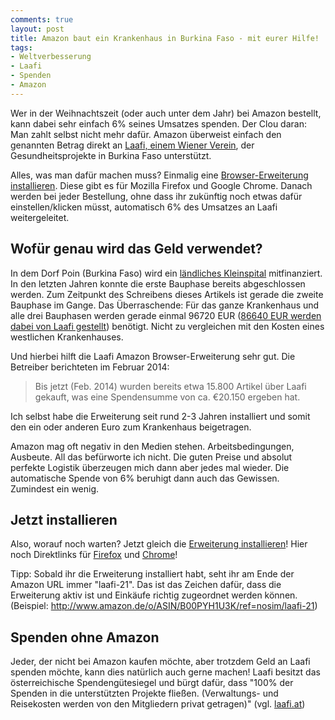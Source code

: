 ```yaml
---
comments: true
layout: post
title: Amazon baut ein Krankenhaus in Burkina Faso - mit eurer Hilfe!
tags:
- Weltverbesserung
- Laafi
- Spenden
- Amazon
---
```


Wer in der Weihnachtszeit (oder auch unter dem Jahr) bei Amazon bestellt, kann dabei sehr einfach 6% seines Umsatzes spenden. Der Clou daran: Man zahlt selbst nicht mehr dafür. Amazon überweist einfach den genannten Betrag direkt an [Laafi, einem Wiener Verein](http://www.laafi.at/ueber-laafi/), der Gesundheitsprojekte in Burkina Faso unterstützt. 

Alles, was man dafür machen muss? Einmalig eine [Browser-Erweiterung installieren](http://www.laafi.at/amazon/). Diese gibt es für Mozilla Firefox und Google Chrome. Danach werden bei jeder Bestellung, ohne dass ihr zukünftig noch etwas dafür einstellen/klicken müsst, automatisch 6% des Umsatzes an Laafi weitergeleitet.

## Wofür genau wird das Geld verwendet?

In dem Dorf Poin (Burkina Faso) wird ein [ländliches Kleinspital](http://www.laafi.at/poin/) mitfinanziert. In den letzten Jahren konnte die erste Bauphase bereits abgeschlossen werden. Zum Zeitpunkt des Schreibens dieses Artikels ist gerade die zweite Bauphase im Gange. Das Überraschende: Für das ganze Krankenhaus und alle drei Bauphasen werden gerade einmal 96720 EUR ([86640 EUR werden dabei von Laafi gestellt](http://www.laafi.at/poin/budget/)) benötigt. Nicht zu vergleichen mit den Kosten eines westlichen Krankenhauses. 

Und hierbei hilft die Laafi Amazon Browser-Erweiterung sehr gut. Die Betreiber berichteten im Februar 2014:

> Bis jetzt (Feb. 2014) wurden bereits etwa 15.800 Artikel über Laafi gekauft, was eine Spendensumme von ca. €20.150 ergeben hat.

Ich selbst habe die Erweiterung seit rund 2-3 Jahren installiert und somit den ein oder anderen Euro zum Krankenhaus beigetragen. 

Amazon mag oft negativ in den Medien stehen. Arbeitsbedingungen, Ausbeute. All das befürworte ich nicht. Die guten Preise und absolut perfekte Logistik überzeugen mich dann aber jedes mal wieder. Die automatische Spende von 6% beruhigt dann auch das Gewissen. Zumindest ein wenig.

## Jetzt installieren

Also, worauf noch warten? Jetzt gleich die [Erweiterung installieren](http://www.laafi.at/amazon/)! Hier noch Direktlinks für [Firefox](http://www.laafi.at/wp-content/uploads/2007/12/laafi-v1.0.4.xpi) und [Chrome](https://chrome.google.com/webstore/detail/laafi-amazon-spende/pdimjhdbcoijnkhfgilaanimjababehe)! 

Tipp: Sobald ihr die Erweiterung installiert habt, seht ihr am Ende der Amazon URL immer "laafi-21". Das ist das Zeichen dafür, dass die Erweiterung aktiv ist und Einkäufe richtig zugeordnet werden können. (Beispiel: http://www.amazon.de/o/ASIN/B00PYH1U3K/ref=nosim/laafi-21)

## Spenden ohne Amazon

Jeder, der nicht bei Amazon kaufen möchte, aber trotzdem Geld an Laafi spenden möchte, kann dies natürlich auch gerne machen! Laafi besitzt das österreichische Spendengütesiegel und bürgt dafür, dass "100% der Spenden in die unterstützten Projekte fließen. (Verwaltungs- und Reisekosten werden von den Mitgliedern privat getragen)" (vgl. [laafi.at](http://www.laafi.at/ueber-laafi/))
